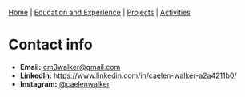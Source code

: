 [Home](https://github.com/caelenwalker/1000FinalProject) | [Education and Experience](https://github.com/caelenwalker/1000FinalProject/blob/master/experience.md)
| [Projects](https://github.com/caelenwalker/1000FinalProject/blob/master/project.md) | [Activities](https://github.com/caelenwalker/1000FinalProject/blob/master/hobbies.md)

# Contact info

- **Email:** cm3walker@gmail.com
- **LinkedIn:** https://www.linkedin.com/in/caelen-walker-a2a4211b0/
- **Instagram:** [@caelenwalker](https://www.instagram.com/caelenwalker/)
